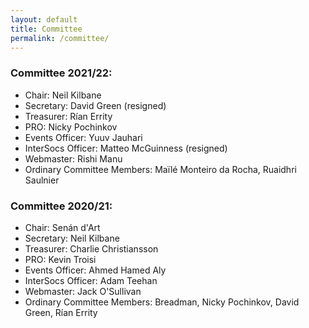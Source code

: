 ```yaml
---
layout: default
title: Committee
permalink: /committee/
---
```

### Committee 2021/22:

- Chair: Neil Kilbane
- Secretary: David Green (resigned)
- Treasurer: Rían Errity
- PRO: Nicky Pochinkov
- Events Officer: Yuuv Jauhari
- InterSocs Officer: Matteo McGuinness (resigned)
- Webmaster: Rishi Manu
- Ordinary Committee Members: Maïlé Monteiro da Rocha, Ruaidhri Saulnier

### Committee 2020/21:

- Chair: Senán d'Art
- Secretary: Neil Kilbane
- Treasurer: Charlie Christiansson
- PRO: Kevin Troisi
- Events Officer: Ahmed Hamed Aly
- InterSocs Officer: Adam Teehan
- Webmaster: Jack O'Sullivan
- Ordinary Committee Members: Breadman, Nicky Pochinkov, David Green, Rían Errity

<!-- You can view previous committees [here](previous-committees). -->
